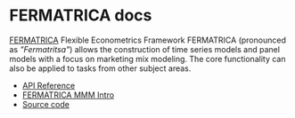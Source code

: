 # FERMATRICA docs

[FERMATRICA](https://github.com/FERMATRICA) Flexible Econometrics Framework FERMATRICA (pronounced as 
_"Fermatritsa"_) allows the construction of time series models and panel 
models with a focus on marketing mix modeling. The core functionality can 
also be applied to tasks from other subject areas.

- [API Reference](api/index.html)
- [FERMATRICA MMM Intro](guides/FERMATRICA_and_MMM_instruction.md)
- [Source code](https://github.com/FERMATRICA)
